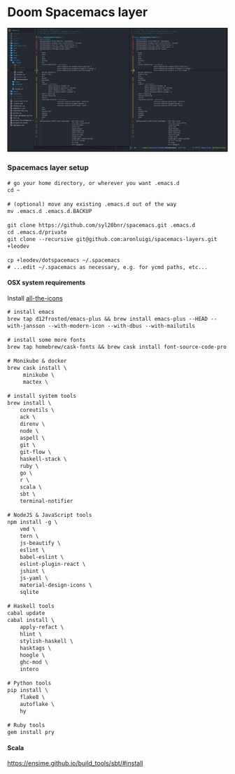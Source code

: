 # Doom Spacemacs layer
![](screenshot.png)

### Spacemacs layer setup
```shell
# go your home directory, or wherever you want .emacs.d
cd ~

# (optional) move any existing .emacs.d out of the way
mv .emacs.d .emacs.d.BACKUP

git clone https://github.com/syl20bnr/spacemacs.git .emacs.d
cd .emacs.d/private
git clone --recursive git@github.com:aronluigi/spacemacs-layers.git +leodev

cp +leodev/dotspacemacs ~/.spacemacs
# ...edit ~/.spacemacs as necessary, e.g. for ycmd paths, etc...
```


#### OSX system requirements
Install [all-the-icons](https://github.com/domtronn/all-the-icons.el)

```shell
# install emacs
brew tap d12frosted/emacs-plus && brew install emacs-plus --HEAD --with-jansson --with-modern-icon --with-dbus --with-mailutils

# install some more fonts
brew tap homebrew/cask-fonts && brew cask install font-source-code-pro

# Monikube & docker
brew cask install \
     minikube \
     mactex \

# install system tools
brew install \
    coreutils \
    ack \
    direnv \
    node \
    aspell \
    git \
    git-flow \
    haskell-stack \
    ruby \
    go \
    r \
    scala \
    sbt \
    terminal-notifier
    
# NodeJS & JavaScript tools
npm install -g \
    vmd \
    tern \
    js-beautify \
    eslint \
    babel-eslint \
    eslint-plugin-react \
    jshint \
    js-yaml \
    material-design-icons \
    sqlite

# Haskell tools
cabal update
cabal install \
    apply-refact \
    hlint \
    stylish-haskell \
    hasktags \
    hoogle \
    ghc-mod \
    intero

# Python tools
pip install \
    flake8 \
    autoflake \
    hy

# Ruby tools
gem install pry
```
#### Scala
https://ensime.github.io/build_tools/sbt/#install

